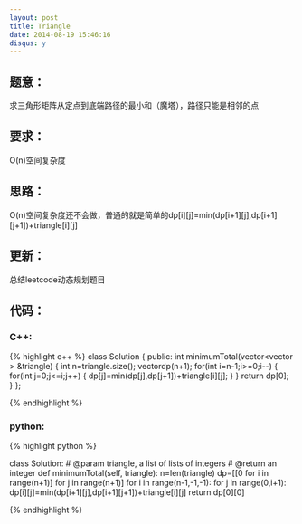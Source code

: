 ```yaml
---
layout: post
title: Triangle
date: 2014-08-19 15:46:16
disqus: y
---
```


## 题意：
求三角形矩阵从定点到底端路径的最小和（魔塔），路径只能是相邻的点

## 要求：
O(n)空间复杂度

## 思路：
O(n)空间复杂度还不会做，普通的就是简单的dp[i][j]=min(dp[i+1][j],dp[i+1][j+1])+triangle[i][j]

## 更新：
总结leetcode动态规划题目

## 代码：

### C++:

{% highlight c++ %}
class Solution {
public:
    int minimumTotal(vector<vector<int> > &triangle) {
        int n=triangle.size();
        vector<int>dp(n+1);
        for(int i=n-1;i>=0;i--)
        {
            for(int j=0;j<=i;j++)
            {
                dp[j]=min(dp[j],dp[j+1])+triangle[i][j];
            }
        }
        return dp[0];
    }
};


 {% endhighlight %}
### python:

{% highlight python %}

class Solution:
    # @param triangle, a list of lists of integers
    # @return an integer
    def minimumTotal(self, triangle):
        n=len(triangle)
        dp=[[0 for i in range(n+1)] for j in range(n+1)]
        for i in range(n-1,-1,-1):
            for j in range(0,i+1):
                dp[i][j]=min(dp[i+1][j],dp[i+1][j+1])+triangle[i][j]
        return dp[0][0]
        
 {% endhighlight %}
